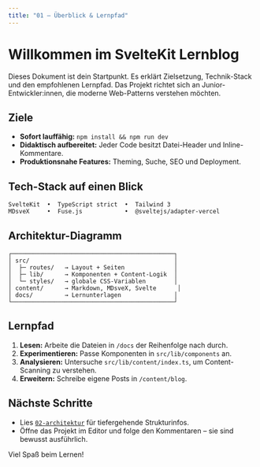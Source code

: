 ```yaml
---
title: "01 – Überblick & Lernpfad"
---
```


# Willkommen im SvelteKit Lernblog

Dieses Dokument ist dein Startpunkt. Es erklärt Zielsetzung, Technik-Stack und den empfohlenen Lernpfad. Das Projekt richtet sich an Junior-Entwickler:innen, die moderne Web-Patterns verstehen möchten.

## Ziele

- **Sofort lauffähig:** `npm install && npm run dev`
- **Didaktisch aufbereitet:** Jeder Code besitzt Datei-Header und Inline-Kommentare.
- **Produktionsnahe Features:** Theming, Suche, SEO und Deployment.

## Tech-Stack auf einen Blick

```
SvelteKit  •  TypeScript strict  •  Tailwind 3
MDsveX     •  Fuse.js            •  @sveltejs/adapter-vercel
```

## Architektur-Diagramm

```
┌──────────────────────────────────────────────┐
│ src/                                         │
│  ├─ routes/   → Layout + Seiten              │
│  ├─ lib/      → Komponenten + Content-Logik  │
│  └─ styles/   → globale CSS-Variablen        │
│ content/      → Markdown, MDsveX, Svelte      │
│ docs/         → Lernunterlagen               │
└──────────────────────────────────────────────┘
```

## Lernpfad

1. **Lesen:** Arbeite die Dateien in `/docs` der Reihenfolge nach durch.
2. **Experimentieren:** Passe Komponenten in `src/lib/components` an.
3. **Analysieren:** Untersuche `src/lib/content/index.ts`, um Content-Scanning zu verstehen.
4. **Erweitern:** Schreibe eigene Posts in `/content/blog`.

## Nächste Schritte

- Lies [`02-architektur`](./02-architektur) für tiefergehende Strukturinfos.
- Öffne das Projekt im Editor und folge den Kommentaren – sie sind bewusst ausführlich.

Viel Spaß beim Lernen!
